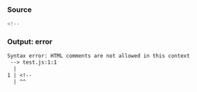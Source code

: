 ### Source
```js source:module
<!--
```

### Output: error
```txt
Syntax error: HTML comments are not allowed in this context
 --> test.js:1:1
  |
1 | <!--
  | ^^ 
```
